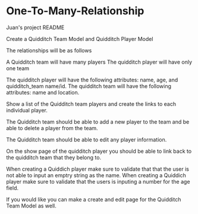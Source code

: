 # One-To-Many-Relationship
Juan's project README


Create a Quidditch Team Model and Quidditch Player Model

The relationships will be as follows

A Quidditch team will have many players
The quidditch player will have only one team

The quidditch player will have the following attributes: name, age, and quidditch_team name/id.
The quidditch team will have the following attributes: name and location.

Show a list of the Quidditch team players and create the links to each individual player.

The Quidditch team should be able to add a new player to the team and be able to delete a player from the team.

The Quidditch team should be able to edit any player information.

On the show page of the quidditch player you should be able to link back to the quidditch team that they belong to.

When creating a Quiddich player make sure to validate that that the user is not able to input an emptry string as the name.
When creating a Quiddich player make sure to validate that the users is inputing a number for the age field.


If you would like you can make a create and edit page for the Quidditch Team Model as well.







